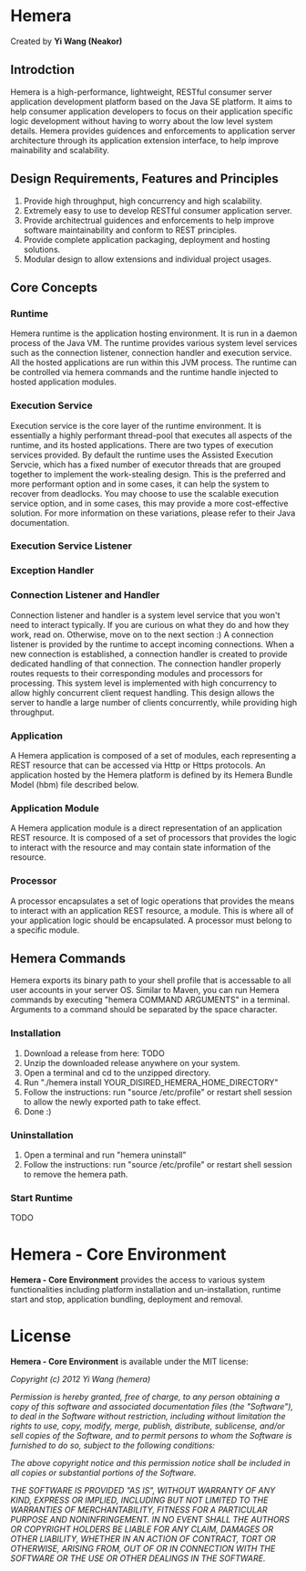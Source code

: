 # Hemera
Created by **Yi Wang (Neakor)**

## Introdction

Hemera is a high-performance, lightweight, RESTful consumer server application
development platform based on the Java SE platform. It aims to help consumer
application developers to focus on their application specific logic development
without having to worry about the low level system details. Hemera provides
guidences and enforcements to application server architecture through its
application extension interface, to help improve mainability and scalability.

## Design Requirements, Features and Principles

1. Provide high throughput, high concurrency and high scalability.
2. Extremely easy to use to develop RESTful consumer application server.
3. Provide architectrual guidences and enforcements to help improve software
maintainability and conform to REST principles.
4. Provide complete application packaging, deployment and hosting solutions.
5. Modular design to allow extensions and individual project usages.

## Core Concepts

### Runtime

Hemera runtime is the application hosting environment. It is run in a daemon process
of the Java VM. The runtime provides various system level services such as the
connection listener, connection handler and execution service. All the hosted
applications are run within this JVM process. The runtime can be controlled
via hemera commands and the runtime handle injected to hosted application modules.

### Execution Service

Execution service is the core layer of the runtime environment. It is essentially
a highly performant thread-pool that executes all aspects of the runtime, and its
hosted applications. There are two types of execution services provided. By default
the runtime uses the Assisted Execution Servcie, which has a fixed number of
executor threads that are grouped together to implement the work-stealing design.
This is the preferred and more performant option and in some cases, it can help
the system to recover from deadlocks. You may choose to use the scalable execution
service option, and in some cases, this may provide a more cost-effective solution.
For more information on these variations, please refer to their Java documentation.

### Execution Service Listener

### Exception Handler

### Connection Listener and Handler

Connection listener and handler is a system level service that you won't need to
interact typically. If you are curious on what they do and how they work, read on.
Otherwise, move on to the next section :) A connection listener is provided by
the runtime to accept incoming connections. When a new connection is established,
a connection handler is created to provide dedicated handling of that connection.
The connection handler properly routes requests to their corresponding modules
and processors for processing. This system level is implemented with high
concurrency to allow highly concurrent client request handling. This design
allows the server to handle a large number of clients concurrently, while providing
high throughput.

### Application

A Hemera application is composed of a set of modules, each representing a REST
resource that can be accessed via Http or Https protocols. An application hosted
by the Hemera platform is defined by its Hemera Bundle Model (hbm) file described
below.

### Application Module

A Hemera application module is a direct representation of an application REST
resource. It is composed of a set of processors that provides the logic to
interact with the resource and may contain state information of the resource.

### Processor

A processor encapsulates a set of logic operations that provides the means to interact
with an application REST resource, a module. This is where all of your application
logic should be encapsulated. A processor must belong to a specific module.

## Hemera Commands

Hemera exports its binary path to your shell profile that is accessable to all
user accounts in your server OS. Similar to Maven, you can run Hemera commands
by executing "hemera COMMAND ARGUMENTS" in a terminal. Arguments to a command
should be separated by the space character.

### Installation

1. Download a release from here: TODO
2. Unzip the downloaded release anywhere on your system.
3. Open a terminal and cd to the unzipped directory.
4. Run "./hemera install YOUR_DISIRED_HEMERA_HOME_DIRECTORY"
5. Follow the instructions: run "source /etc/profile" or restart shell session to
allow the newly exported path to take effect.
6. Done :)

### Uninstallation

1. Open a terminal and run "hemera uninstall"
2. Follow the instructions: run "source /etc/profile" or restart shell session to
remove the hemera path.

### Start Runtime
TODO

# Hemera - Core Environment

**Hemera - Core Environment** provides the access to various system
functionalities including platform installation and un-installation, runtime
start and stop, application bundling, deployment and removal.

# License

**Hemera - Core Environment** is available under the MIT license:

*Copyright (c) 2012 Yi Wang (hemera)*

*Permission is hereby granted, free of charge, to any person obtaining a copy*
*of this software and associated documentation files (the "Software"), to deal*
*in the Software without restriction, including without limitation the rights*
*to use, copy, modify, merge, publish, distribute, sublicense, and/or sell*
*copies of the Software, and to permit persons to whom the Software is*
*furnished to do so, subject to the following conditions:*

*The above copyright notice and this permission notice shall be included in*
*all copies or substantial portions of the Software.*

*THE SOFTWARE IS PROVIDED "AS IS", WITHOUT WARRANTY OF ANY KIND, EXPRESS OR*
*IMPLIED, INCLUDING BUT NOT LIMITED TO THE WARRANTIES OF MERCHANTABILITY,*
*FITNESS FOR A PARTICULAR PURPOSE AND NONINFRINGEMENT. IN NO EVENT SHALL THE*
*AUTHORS OR COPYRIGHT HOLDERS BE LIABLE FOR ANY CLAIM, DAMAGES OR OTHER*
*LIABILITY, WHETHER IN AN ACTION OF CONTRACT, TORT OR OTHERWISE, ARISING FROM,*
*OUT OF OR IN CONNECTION WITH THE SOFTWARE OR THE USE OR OTHER DEALINGS IN*
*THE SOFTWARE.*
